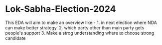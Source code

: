 # Lok-Sabha-Election-2024
This EDA will aim to make an overview like:-  1. in next election where NDA can make better strategy. 2. which party other than main party gets people's support 3. Make a strog understanding where to choose strong candidate
